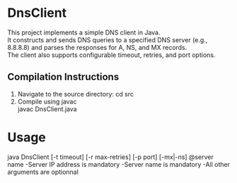 # DnsClient

This project implements a simple DNS client in Java.  
It constructs and sends DNS queries to a specified DNS server (e.g., 8.8.8.8) and parses the responses for A, NS, and MX records.  
The client also supports configurable timeout, retries, and port options.

## Compilation Instructions

1. Navigate to the source directory:
   cd src
2. Compile using javac   
   javac DnsClient.java

# Usage 

java DnsClient [-t timeout] [-r max-retries] [-p port] [-mx|-ns] @server name
-Server IP address is mandatory
-Server name is mandatory
-All other arguments are optionnal
